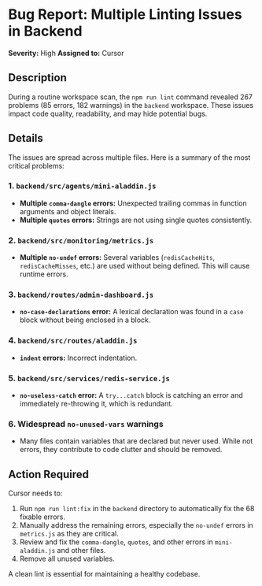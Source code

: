# Bug Report: Multiple Linting Issues in Backend

**Severity:** High
**Assigned to:** Cursor

## Description

During a routine workspace scan, the `npm run lint` command revealed 267 problems (85 errors, 182 warnings) in the `backend` workspace. These issues impact code quality, readability, and may hide potential bugs.

## Details

The issues are spread across multiple files. Here is a summary of the most critical problems:

### 1. `backend/src/agents/mini-aladdin.js`
- **Multiple `comma-dangle` errors:** Unexpected trailing commas in function arguments and object literals.
- **Multiple `quotes` errors:** Strings are not using single quotes consistently.

### 2. `backend/src/monitoring/metrics.js`
- **Multiple `no-undef` errors:** Several variables (`redisCacheHits`, `redisCacheMisses`, etc.) are used without being defined. This will cause runtime errors.

### 3. `backend/routes/admin-dashboard.js`
- **`no-case-declarations` error:** A lexical declaration was found in a `case` block without being enclosed in a block.

### 4. `backend/src/routes/aladdin.js`
- **`indent` errors:** Incorrect indentation.

### 5. `backend/src/services/redis-service.js`
- **`no-useless-catch` error:** A `try...catch` block is catching an error and immediately re-throwing it, which is redundant.

### 6. Widespread `no-unused-vars` warnings
- Many files contain variables that are declared but never used. While not errors, they contribute to code clutter and should be removed.

## Action Required

Cursor needs to:
1. Run `npm run lint:fix` in the `backend` directory to automatically fix the 68 fixable errors.
2. Manually address the remaining errors, especially the `no-undef` errors in `metrics.js` as they are critical.
3. Review and fix the `comma-dangle`, `quotes`, and other errors in `mini-aladdin.js` and other files.
4. Remove all unused variables.

A clean lint is essential for maintaining a healthy codebase.
